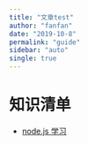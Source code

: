 ```yaml
---
title: "文章test"
author: "fanfan"
date: "2019-10-8"
permalink: "guide"
sidebar: "auto"
single: true
---
```


# 知识清单

- [node.js 学习](/thumbnail/node/)
